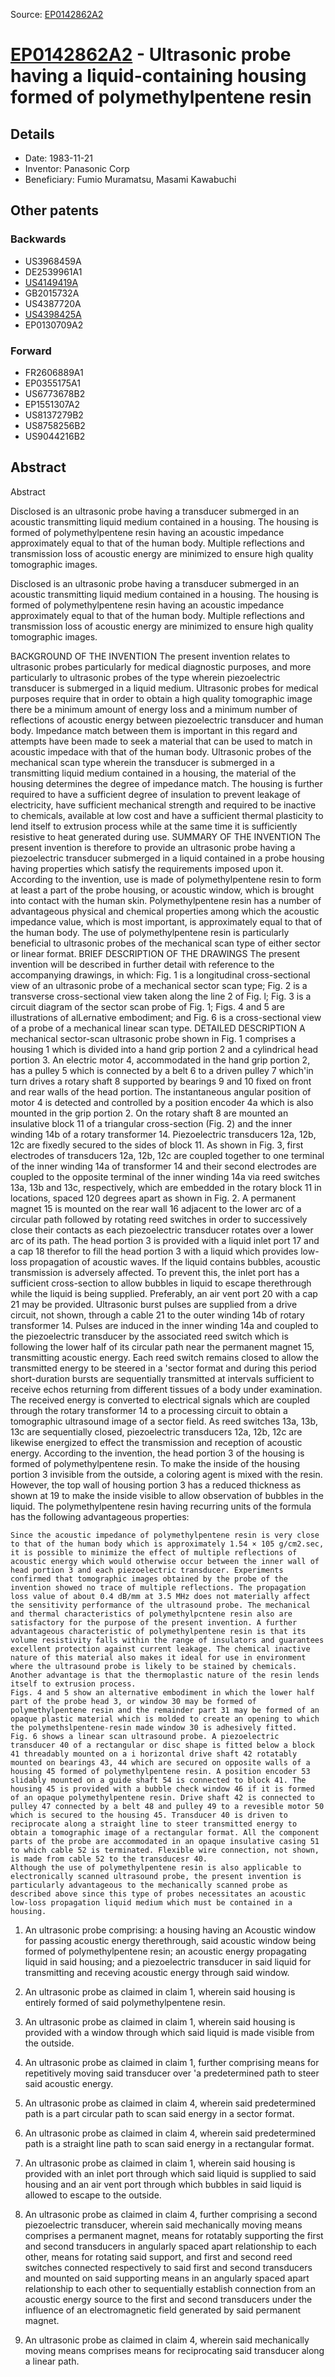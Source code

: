 Source: [EP0142862A2](https://patents.google.com/patent/EP0142862A2)

# [EP0142862A2](EP0142862A2.md) - Ultrasonic probe having a liquid-containing housing formed of polymethylpentene resin

## Details

* Date: 1983-11-21
* Inventor: Panasonic Corp
* Beneficiary: Fumio Muramatsu, Masami Kawabuchi

## Other patents

### Backwards
 * US3968459A
 * DE2539961A1
 * [US4149419A](US4149419A.md)
 * GB2015732A
 * US4387720A
 * [US4398425A](US4398425A.md)
 * EP0130709A2
### Forward
 * FR2606889A1
 * EP0355175A1
 * US6773678B2
 * EP1551307A2
 * US8137279B2
 * US8758256B2
 * US9044216B2
## Abstract

Abstract

Disclosed is an ultrasonic probe having a transducer submerged in an acoustic transmitting liquid medium contained in a housing. The housing is formed of polymethylpentene resin having an acoustic impedance approximately equal to that of the human body. Multiple reflections and transmission loss of acoustic energy are minimized to ensure high quality tomographic images.



Disclosed is an ultrasonic probe having a transducer submerged in an acoustic transmitting liquid medium contained in a housing. The housing is formed of polymethylpentene resin having an acoustic impedance approximately equal to that of the human body. Multiple reflections and transmission loss of acoustic energy are minimized to ensure high quality tomographic images.

BACKGROUND OF THE INVENTION
   The present invention relates to ultrasonic probes particularly for medical diagnostic purposes, and more particularly to ultrasonic probes of the type wherein piezoelectric transducer is submerged in a liquid medium.
    Ultrasonic probes for medical purposes require that in order to obtain a high quality tomographic image there be a minimum amount of energy loss and a minimum number of reflections of acoustic energy between piezoelectric transducer and human body. Impedance match between them is important in this regard and attempts have been made to seek a material that can be used to match in acoustic impedace with that of the human body. Ultrasonic probes of the mechanical scan type wherein the transducer is submerged in a transmitting liquid medium contained in a housing, the material of the housing determines the degree of impedance match. The housing is further required to have a sufficient degree of insulation to prevent leakage of electricity, have sufficient mechanical strength and required to be inactive to chemicals, available at low cost and have a sufficient thermal plasticity to lend itself to extrusion process while at the same time it is sufficiently resistive to heat generated during use.
 SUMMARY OF THE INVENTION
   The present invention is therefore to provide an ultrasonic probe having a piezoelectric transducer submerged in a liquid contained in a probe housing having properties which satisfy the requirements imposed upon it.
    According to the invention, use is made of polymethylpentene resin to form at least a part of the probe housing, or acoustic window, which is brought into contact with the human skin. Polymethylpentene resin has a number of advantageous physical and chemical properties among which the acoustic impedance value, which is most important, is approximately equal to that of the human body. The use of polymethylpentene resin is particularly beneficial to ultrasonic probes of the mechanical scan type of either sector or linear format.
 BRIEF DESCRIPTION OF THE DRAWINGS
   The present invention will be described in further detail with reference to the accompanying drawings, in which:
   Fig. 1 is a longitudinal cross-sectional view of an ultrasonic probe of a mechanical sector scan type; Fig. 2 is a transverse cross-sectional view taken along the line 2 of Fig. l; Fig. 3 is a circuit diagram of the sector scan probe of Fig. 1; Figs. 4 and 5 are illustrations of alLernative embodiment; and Fig. 6 is a cross-sectional view of a probe of a mechanical linear scan type. 
DETAILED DESCRIPTION
   A mechanical sector-scan ultrasonic probe shown in Fig. 1 comprises a housing 1 which is divided into a hand grip portion 2 and a cylindrical head portion 3. An electric motor 4, accommodated in the hand grip portion 2, has a pulley 5 which is connected by a belt 6 to a driven pulley 7 which'in turn drives a rotary shaft 8 supported by bearings 9 and 10 fixed on front and rear walls of the head portion. The instantaneous angular position of motor 4 is detected and controlled by a position encoder 4a which is also mounted in the grip portion 2. On the rotary shaft 8 are mounted an insulative block 11 of a triangular cross-section (Fig. 2) and the inner winding 14b of a rotary transformer 14. Piezoelectric transducers 12a, 12b, 12c are fixedly secured to the sides of block 11. As shown in Fig. 3, first electrodes of transducers 12a, 12b, 12c are coupled together to one terminal of the inner winding 14a of transformer 14 and their second electrodes are coupled to the opposite terminal of the inner winding 14a via reed switches 13a, 13b and 13c, respectively, which are embedded in the rotary block 11 in locations, spaced 120 degrees apart as shown in Fig. 2. A permanent magnet 15 is mounted on the rear wall 16 adjacent to the lower arc of a circular path followed by rotating reed switches in order to successively close their contacts as each piezoelectric transducer rotates over a lower arc of its path.
    The head portion 3 is provided with a liquid inlet port 17 and a cap 18 therefor to fill the head portion 3 with a liquid which provides low-loss propagation of acoustic waves. If the liquid contains bubbles, acoustic transmission is adversely affected. To prevent this, the inlet port has a sufficient cross-section to allow bubbles in liquid to escape therethrough while the liquid is being supplied. Preferably, an air vent port 20 with a cap 21 may be provided.
    Ultrasonic burst pulses are supplied from a drive circuit, not shown, through a cable 21 to the outer winding 14b of rotary transformer 14. Pulses are induced in the inner winding 14a and coupled to the piezoelectric transducer by the associated reed switch which is following the lower half of its circular path near the permanent magnet 15, transmitting acoustic energy. Each reed switch remains closed to allow the transmitted energy to be steered in a 'sector format and during this period short-duration bursts are sequentially transmitted at intervals sufficient to receive echos returning from different tissues of a body under examination. The received energy is converted to electrical signals which are coupled through the rotary transformer 14 to a processing circuit to obtain a tomographic ultrasound image of a sector field. As reed switches 13a, 13b, 13c are sequentially closed, piezoelectric transducers 12a, 12b, 12c are likewise energized to effect the transmission and reception of acoustic energy.
    According to the invention, the head portion 3 of the housing is formed of polymethylpentene resin. To make the inside of the housing portion 3 invisible from the outside, a coloring agent is mixed with the resin. However, the top wall of housing portion 3 has a reduced thickness as shown at 19 to make the inside visible to allow observation of bubbles in the liquid.
    The polymethylpentene resin having recurring units of the formula
  has the following advantageous properties:
  
   
    Since the acoustic impedance of polymethylpentene resin is very close to that of the human body which is approximately 1.54 × 105 g/cm2.sec, it is possible to minimize the effect of multiple reflections of acoustic energy which would otherwise occur between the inner wall of head portion 3 and each piezoelectric transducer. Experiments confirmed that tomographic images obtained by the probe of the invention showed no trace of multiple reflections. The propagation loss value of about 0.4 dB/mm at 3.5 MHz does not materially affect the sensitivity performance of the ultrasound probe. The mechanical and thermal characteristics of polymethylpcntene resin also are satisfactory for the purpose of the present invention. A further advantageous characteristic of polymethylpentene resin is that its volume resistivity falls within the range of insulators and guarantees excellent protection against current leakage. The chemical inactive nature of this material also makes it ideal for use in environment where the ultrasound probe is likely to be stained by chemicals. Another advantage is that the thermoplastic nature of the resin lends itself to extrusion process.
    Figs. 4 and 5 show an alternative embodiment in which the lower half part of the probe head 3, or window 30 may be formed of polymethylpentene resin and the remainder part 31 may be formed of an opaque plastic material which is molded to create an opening to which the polymethslpentene-resin made window 30 is adhesively fitted.
    Fig. 6 shows a linear scan ultrasound probe. A piezoelectric transducer 40 of a rectangular or disc shape is fitted below a block 41 threadably mounted on a i horizontal drive shaft 42 rotatably mounted on bearings 43, 44 which are secured on opposite walls of a housing 45 formed of polymethylpentene resin. A position encoder 53 slidably mounted on a guide shaft 54 is connected to block 41. The housing 45 is provided with a bubble check window 46 if it is formed of an opaque polymethylpentene resin. Drive shaft 42 is connected to pulley 47 connected by a belt 48 and pulley 49 to a revesible motor 50 which is secured to the housing 45. Transducer 40 is driven to reciprocate along a straight line to steer transmitted energy to obtain a tomographic image of a rectangular format. All the component parts of the probe are accommodated in an opaque insulative casing 51 to which cable 52 is terminated. Flexible wire connection, not shown, is made from cable 52 to the transducesr 40.
    Although the use of polymethylpentene resin is also applicable to electronically scanned ultrasound probe, the present invention is particularly advantageous to the mechanically scanned probe as described above since this type of probes necessitates an acoustic low-loss propagation liquid medium which must be contained in a housing.

1. An ultrasonic probe comprising:
a housing having an Acoustic window for passing acoustic energy therethrough, said acoustic window being formed of polymethylpentene resin;
an acoustic energy propagating liquid in said housing; and
a piezoelectric transducer in said liquid for transmitting and receving acoustic energy through said window. 

  
2. An ultrasonic probe as claimed in claim 1, wherein said housing is entirely formed of said polymethylpentene resin.

  
3. An ultrasonic probe as claimed in claim 1, wherein said housing is provided with a window through which said liquid is made visible from the outside.

  
4. An ultrasonic probe as claimed in claim 1, further comprising means for repetitively moving said transducer over 'a predetermined path to steer said acoustic energy.

  
5. An ultrasonic probe as claimed in claim 4, wherein said predetermined path is a part circular path to scan said energy in a sector format.

  
6. An ultrasonic probe as claimed in claim 4, wherein said predetermined path is a straight line path to scan said energy in a rectangular format.

  
7. An ultrasonic probe as claimed in claim 1, wherein said housing is provided with an inlet port through which said liquid is supplied to said housing and an air vent port through which bubbles in said liquid is allowed to escape to the outside.

  
8. An ultrasonic probe as claimed in claim 4, further comprising a second piezoelectric transducer, wherein said mechanically moving means comprises a permanent magnet, means for rotatably supporting the first and second transducers in angularly spaced apart relationship to each other, means for rotating said support, and first and second reed switches connected respectively to said first and second transducers and mounted on said supporting means in an angularly spaced apart relationship to each other to sequentially establish connection from an acoustic energy source to the first and second transducers under the influence of an electromagnetic field generated by said permanent magnet.

  
9. An ultrasonic probe as claimed in claim 4, wherein said mechanically moving means comprises means for reciprocating said transducer along a linear path.